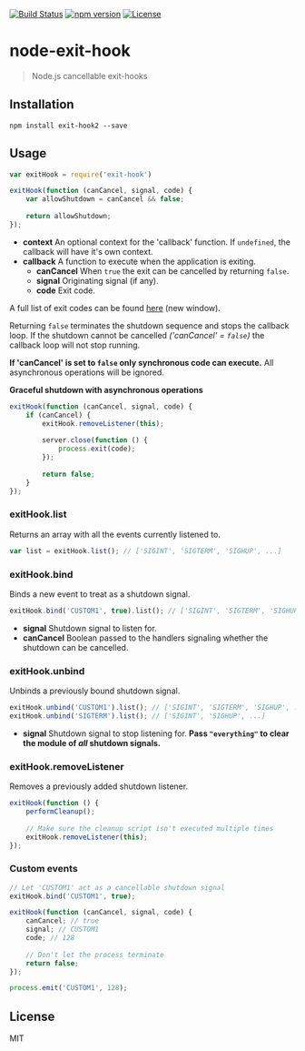 [![Build Status](https://travis-ci.org/unkelpehr/node-exit-hook.svg?branch=master)](https://travis-ci.org/unkelpehr/node-exit-hook)
[![npm version](https://badge.fury.io/js/exit-hook2.svg)](https://badge.fury.io/js/exit-hook2)
[![License](https://img.shields.io/badge/license-MIT-blue.svg)](LICENSE.md)

# node-exit-hook

> Node.js cancellable exit-hooks



## Installation

```
npm install exit-hook2 --save
```

## Usage

```javascript
var exitHook = require('exit-hook')

exitHook(function (canCancel, signal, code) {
    var allowShutdown = canCancel && false;
    
    return allowShutdown;
});
```

- **context** An optional context for the 'callback' function. If `undefined`, the callback will have it's own context.
- **callback** A function to execute when the application is exiting.
  - **canCancel** When `true` the exit can be cancelled by returning `false`.
  - **signal** Originating signal (if any).
  - **code** Exit code.

A full list of exit codes can be found <a href="https://nodejs.org/api/process.html#process_exit_codes" target="_blank">here</a> (new window).

Returning `false` terminates the shutdown sequence and stops the callback loop. If the shutdown cannot be cancelled _('canCancel' = `false`)_ the callback loop will not stop running.

**If 'canCancel' is set to `false` only synchronous code can execute.** All asynchronous operations will be ignored.

**Graceful shutdown with asynchronous operations**
```javascript
exitHook(function (canCancel, signal, code) {
    if (canCancel) {
        exitHook.removeListener(this);
        
        server.close(function () {
            process.exit(code);
        });
        
        return false;
    }
});
```

### exitHook.list
Returns an array with all the events currently listened to.
```javascript
var list = exitHook.list(); // ['SIGINT', 'SIGTERM', 'SIGHUP', ...]
```

### exitHook.bind
Binds a new event to treat as a shutdown signal.
```javascript
exitHook.bind('CUSTOM1', true).list(); // ['SIGINT', 'SIGTERM', 'SIGHUP', 'CUSTOM1', ...]
```
- **signal** Shutdown signal to listen for.
- **canCancel** Boolean passed to the handlers signaling whether the shutdown can be cancelled.

### exitHook.unbind
Unbinds a previously bound shutdown signal.
```javascript
exitHook.unbind('CUSTOM1').list(); // ['SIGINT', 'SIGTERM', 'SIGHUP', ...]
exitHook.unbind('SIGTERM').list(); // ['SIGINT', 'SIGHUP', ...]
```
- **signal** Shutdown signal to stop listening for. **Pass `"everything"` to clear the module of _all_ shutdown signals.**

### exitHook.removeListener
Removes a previously added shutdown listener.
```javascript
exitHook(function () {
    performCleanup();
    
    // Make sure the cleanup script isn't executed multiple times
    exitHook.removeListener(this);
});
```

### Custom events
```javascript
// Let 'CUSTOM1' act as a cancellable shutdown signal
exitHook.bind('CUSTOM1', true);

exitHook(function (canCancel, signal, code) {
    canCancel; // true
    signal; // CUSTOM1
    code; // 128
    
    // Don't let the process terminate
    return false;
});

process.emit('CUSTOM1', 128);
```

## License

MIT
